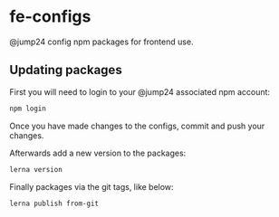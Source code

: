 # fe-configs
@jump24 config npm packages for frontend use.

## Updating packages
First you will need to login to your @jump24 associated npm account:
```bash
npm login
```

Once you have made changes to the configs, commit and push your changes.

Afterwards add a new version to the packages:
```bash
lerna version
```

Finally packages via the git tags, like below:
```bash
lerna publish from-git
```
